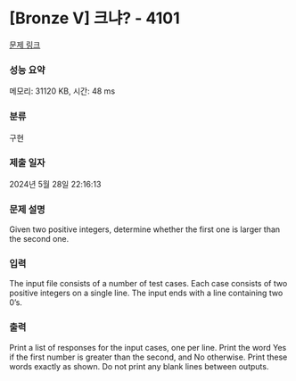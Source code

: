 # [Bronze V] 크냐? - 4101 

[문제 링크](https://www.acmicpc.net/problem/4101) 

### 성능 요약

메모리: 31120 KB, 시간: 48 ms

### 분류

구현

### 제출 일자

2024년 5월 28일 22:16:13

### 문제 설명

<p>Given two positive integers, determine whether the first one is larger than the second one. </p>

### 입력 

 <p>The input file consists of a number of test cases. Each case consists of two positive integers on a single line. The input ends with a line containing two 0’s. </p>

### 출력 

 <p>Print a list of responses for the input cases, one per line. Print the word Yes if the first number is greater than the second, and No otherwise. Print these words exactly as shown. Do not print any blank lines between outputs. </p>

